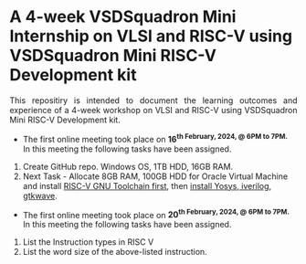 # A 4-week VSDSquadron Mini Internship on VLSI and RISC-V using VSDSquadron Mini RISC-V Development kit

<p align="justify">This repositiry is intended to document the learning outcomes and experience of a 4-week workshop on VLSI and RISC-V using VSDSquadron Mini RISC-V Development kit.</p>

- The first online meeting took place on <b>16<sup>th February, 2024, @ 6PM to 7PM.</b>
<br/> In this meeting the following tasks have been assigned.
1. Create GitHub repo. Windows OS, 1TB HDD, 16GB RAM. 
2. Next Task - Allocate 8GB RAM, 100GB HDD for Oracle Virtual Machine and install [RISC-V GNU Toolchain first](https://github.com/riscv-collab/riscv-gnu-toolchain), then [install Yosys, iverilog, gtkwave](https://docs.google.com/document/d/1Z5t7xWpG_gdppLk_ZVfgKVr5hrQZISlkdwCWSjYg7p0/edit).

- The first online meeting took place on <b>20<sup>th February, 2024, @ 6PM to 7PM.</b>
<br/>  In this meeting the following tasks have been assigned.
1. List the Instruction types in RISC V
2. List the word size of the above-listed instruction. 
